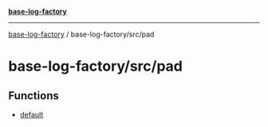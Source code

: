 [**base-log-factory**](../../../index.md)

***

[base-log-factory](../../../index.md) / base-log-factory/src/pad

# base-log-factory/src/pad

## Functions

- [default](functions/default.md)
